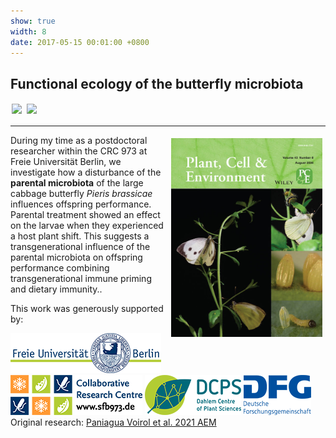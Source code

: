 ```yaml
---
show: true
width: 8
date: 2017-05-15 00:01:00 +0800
---
```

<div class="p-4">
    <h2>Functional ecology of the butterfly microbiota</h2>
     <img data-src="{{ 'assets/images/covers/cover_host.jpg' | relative_url }}" class="lazy rounded" style="width: 48%; height: auto;margin: 2px;" src="{{ '/assets/images/empty_300x200.png' | relative_url }}">
  <img data-src="{{ 'assets/images/covers/cover_host.jpg' | relative_url }}" class="lazy rounded" style="width: 48%; height: auto;margin: 2px;" src="{{ '/assets/images/empty_300x200.png' | relative_url }}">
        <hr />
 <img src="assets/images/covers/cover_PCE.jpg" 
         alt="In planta microbiome manipulation" 
         class="lazy rounded" 
         style="float: right; width: 48%; height: auto; margin: 5px;">   
<p>
During my time as a postdoctoral researcher within the CRC 973 at Freie Universität Berlin, we investigate how a disturbance of the <b>parental microbiota</b> of the large cabbage butterfly <i>Pieris brassicae</i> influences offspring performance. Parental treatment showed an effect on the larvae when they experienced a host plant shift. This suggests a transgenerational influence of the parental microbiota on offspring performance combining transgenerational immune priming and dietary immunity..
</p>
  <p>
       This work was generously supported by:
    </p>
      <img src="/assets/logo/logo64_FU.png" alt="Image 3" class="rounded-sm img-fluid logo-img">
     <img src="/assets/logo/logo64_CRC973.png" alt="Image 3" class="rounded-sm img-fluid logo-img"> 
     <img src="/assets/logo/logo64_DCPS.png" alt="Image 1" class="rounded-sm img-fluid logo-img">
    <img src="/assets/logo/logo64_DFGalt.png" alt="Image 1" class="rounded-sm img-fluid logo-img">
    <div style="display: flex; flex-direction: column; align-items: start; gap: 5px;">
    <span>
        Original research: 
        <a href="https://journals.asm.org/doi/10.1128/aem.00596-20">
            Paniagua Voirol et al. 2021 AEM
        </a>
    </span>
    <div style="display: flex; gap: 10px; align-items: center;">
        <span class="__dimensions_badge_embed__" 
              data-doi="10.1128/AEM.00596-20" 
              data-style="small_rectangle">
        </span>
        <div class='altmetric-embed' 
             data-badge-popover='bottom' 
             data-doi='10.1128/AEM.00596-20'>
        </div>
        <a href="https://plu.mx/plum/a/?doi=10.1128/AEM.00596-20" 
           class="plumx-plum-print-popup" 
           data-popup="bottom" 
           data-theme="liberty" 
           data-badge="false" 
           data-size="small">
        </a>
    </div>
</div>

</div>
